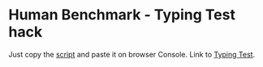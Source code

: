 # Human Benchmark - Typing Test hack

Just copy the [script](https://github.com/ycsvenom/HumanBenchmarkHack/blob/main/Typing/Typing.js) and paste it on browser Console.
Link to [Typing Test](https://humanbenchmark.com/tests/typing).

